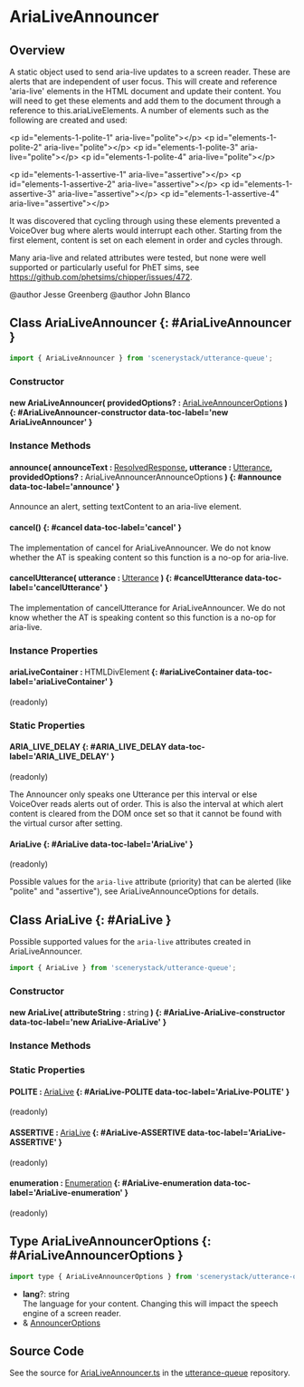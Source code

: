 # AriaLiveAnnouncer

## Overview

A static object used to send aria-live updates to a screen reader. These are alerts that are independent of user
focus. This will create and reference 'aria-live' elements in the HTML document and update their content. You
will need to get these elements and add them to the document through a reference to this.ariaLiveElements.
A number of elements such as the following are created and used:

   &lt;p id="elements-1-polite-1" aria-live="polite"&gt;&lt;/p&gt;
   &lt;p id="elements-1-polite-2" aria-live="polite"&gt;&lt;/p&gt;
   &lt;p id="elements-1-polite-3" aria-live="polite"&gt;&lt;/p&gt;
   &lt;p id="elements-1-polite-4" aria-live="polite"&gt;&lt;/p&gt;

   &lt;p id="elements-1-assertive-1" aria-live="assertive"&gt;&lt;/p&gt;
   &lt;p id="elements-1-assertive-2" aria-live="assertive"&gt;&lt;/p&gt;
   &lt;p id="elements-1-assertive-3" aria-live="assertive"&gt;&lt;/p&gt;
   &lt;p id="elements-1-assertive-4" aria-live="assertive"&gt;&lt;/p&gt;

It was discovered that cycling through using these elements prevented a VoiceOver bug where alerts would interrupt
each other. Starting from the first element, content is set on each element in order and cycles through.

Many aria-live and related attributes were tested, but none were well supported or particularly useful for PhET sims,
see https://github.com/phetsims/chipper/issues/472.

@author Jesse Greenberg
@author John Blanco

## Class AriaLiveAnnouncer {: #AriaLiveAnnouncer }


```js
import { AriaLiveAnnouncer } from 'scenerystack/utterance-queue';
```
### Constructor

#### new AriaLiveAnnouncer( providedOptions? : <span style="font-weight: 400;">[AriaLiveAnnouncerOptions](../utterance-queue/AriaLiveAnnouncer.md#AriaLiveAnnouncerOptions)</span> ) {: #AriaLiveAnnouncer-constructor data-toc-label='new AriaLiveAnnouncer' }

### Instance Methods

#### announce( announceText : <span style="font-weight: 400;">[ResolvedResponse](../utterance-queue/ResponsePacket.md#ResolvedResponse)</span>, utterance : <span style="font-weight: 400;">[Utterance](../utterance-queue/Utterance.md)</span>, providedOptions? : <span style="font-weight: 400;">AriaLiveAnnouncerAnnounceOptions</span> ) {: #announce data-toc-label='announce' }

Announce an alert, setting textContent to an aria-live element.

#### cancel() {: #cancel data-toc-label='cancel' }

The implementation of cancel for AriaLiveAnnouncer. We do not know whether the AT is speaking content so
this function is a no-op for aria-live.

#### cancelUtterance( utterance : <span style="font-weight: 400;">[Utterance](../utterance-queue/Utterance.md)</span> ) {: #cancelUtterance data-toc-label='cancelUtterance' }

The implementation of cancelUtterance for AriaLiveAnnouncer. We do not know whether the AT is speaking content so
this function is a no-op for aria-live.

### Instance Properties

#### ariaLiveContainer : <span style="font-weight: 400;">HTMLDivElement</span> {: #ariaLiveContainer data-toc-label='ariaLiveContainer' }

(readonly)

### Static Properties

#### ARIA_LIVE_DELAY {: #ARIA_LIVE_DELAY data-toc-label='ARIA_LIVE_DELAY' }

(readonly)

The Announcer only speaks one Utterance per this interval or else VoiceOver reads alerts out of order.
This is also the interval at which alert content is cleared from the DOM once set so that it cannot be found
with the virtual cursor after setting.

#### AriaLive {: #AriaLive data-toc-label='AriaLive' }

(readonly)

Possible values for the `aria-live` attribute (priority) that can be alerted (like "polite" and
"assertive"), see AriaLiveAnnounceOptions for details.



## Class AriaLive {: #AriaLive }


Possible supported values for the `aria-live` attributes created in AriaLiveAnnouncer.

```js
import { AriaLive } from 'scenerystack/utterance-queue';
```
### Constructor

#### new AriaLive( attributeString : <span style="font-weight: 400;"><span style="color: hsla(calc(var(--md-hue) + 180deg),80%,40%,1);">string</span></span> ) {: #AriaLive-AriaLive-constructor data-toc-label='new AriaLive-AriaLive' }

### Instance Methods



### Static Properties

#### POLITE : <span style="font-weight: 400;">[AriaLive](../utterance-queue/AriaLiveAnnouncer.md#AriaLive)</span> {: #AriaLive-POLITE data-toc-label='AriaLive-POLITE' }

(readonly)

#### ASSERTIVE : <span style="font-weight: 400;">[AriaLive](../utterance-queue/AriaLiveAnnouncer.md#AriaLive)</span> {: #AriaLive-ASSERTIVE data-toc-label='AriaLive-ASSERTIVE' }

(readonly)

#### enumeration : <span style="font-weight: 400;">[Enumeration](../phet-core/Enumeration.md)</span> {: #AriaLive-enumeration data-toc-label='AriaLive-enumeration' }

(readonly)



## Type AriaLiveAnnouncerOptions {: #AriaLiveAnnouncerOptions }


```js
import type { AriaLiveAnnouncerOptions } from 'scenerystack/utterance-queue';
```


- **lang**?: <span style="color: hsla(calc(var(--md-hue) + 180deg),80%,40%,1);">string</span>
<br>  The language for your content. Changing this will impact the speech engine of a screen reader.
- &amp; [AnnouncerOptions](../utterance-queue/Announcer.md#AnnouncerOptions)




## Source Code

See the source for [AriaLiveAnnouncer.ts](https://github.com/phetsims/utterance-queue/blob/main/js/AriaLiveAnnouncer.ts) in the [utterance-queue](https://github.com/phetsims/utterance-queue) repository.
